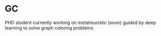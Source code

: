 # GC

PHD student currently working on metaheuristic (soon) guided by deep learning to solve graph coloring problems.

